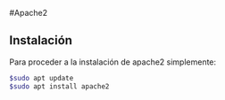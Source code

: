 #Apache2

## Instalación

Para proceder a la instalación de apache2 simplemente:

```bash
$sudo apt update
$sudo apt install apache2
```

